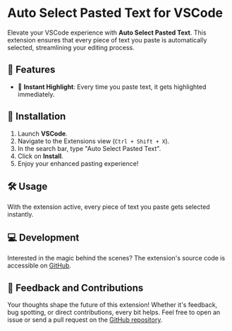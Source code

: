 # Auto Select Pasted Text for VSCode

Elevate your VSCode experience with **Auto Select Pasted Text**. This extension ensures that every piece of text you paste is automatically selected, streamlining your editing process.

## 🌟 Features

- 📌 **Instant Highlight**: Every time you paste text, it gets highlighted immediately.

## 🔧 Installation

1. Launch **VSCode**.
2. Navigate to the Extensions view (`Ctrl + Shift + X`).
3. In the search bar, type "Auto Select Pasted Text".
4. Click on **Install**.
5. Enjoy your enhanced pasting experience!

## 🛠 Usage

With the extension active, every piece of text you paste gets selected instantly.

## 💻 Development

Interested in the magic behind the scenes? The extension's source code is accessible on [GitHub](https://github.com/TagWolf/auto-select-pasted-text.git).

## 📢 Feedback and Contributions

Your thoughts shape the future of this extension! Whether it's feedback, bug spotting, or direct contributions, every bit helps. Feel free to open an issue or send a pull request on the [GitHub repository](https://github.com/TagWolf/auto-select-pasted-text.git).
